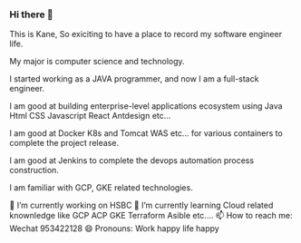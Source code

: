 ### Hi there 👋
This is Kane, So exiciting to have a place to record my software engineer life.

My major is computer science and technology. 

I started working as a JAVA programmer, and now I am a full-stack engineer.

I am good at building enterprise-level applications ecosystem using Java Html CSS Javascript React Antdesign etc... 

I am good at Docker K8s and Tomcat WAS etc... for various containers to complete the project release.

I am good at Jenkins to complete the devops automation process construction.

I am familiar with GCP, GKE related technologies.

🔭 I’m currently working on HSBC
🌱 I’m currently learning Cloud related knownledge like GCP ACP GKE Terraform Asible etc....
📫 How to reach me: Wechat 953422128
😄 Pronouns: Work happy life happy
<!--
**whoaremine/whoaremine** is a ✨ _special_ ✨ repository because its `README.md` (this file) appears on your GitHub profile.

Here are some ideas to get you started:

- 🔭 I’m currently working on ...
- 🌱 I’m currently learning ...
- 👯 I’m looking to collaborate on ...
- 🤔 I’m looking for help with ...
- 💬 Ask me about ...
- 📫 How to reach me: ...
- 😄 Pronouns: ...
- ⚡ Fun fact: ...
-->
